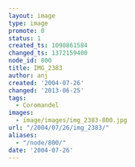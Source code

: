 ```yaml
---
layout: image
type: image
promote: 0
status: 1
created_ts: 1090861584
changed_ts: 1372159400
node_id: 800
title: IMG_2383
author: anj
created: '2004-07-26'
changed: '2013-06-25'
tags:
  - Coromandel
images:
  - image/images/img_2383-800.jpg
url: "/2004/07/26/img_2383/"
aliases:
  - "/node/800/"
date: '2004-07-26'
---
```


